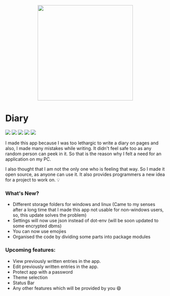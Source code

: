 <p align="center">
  <img 
    width="300"
    height="300"
    src="https://raw.githubusercontent.com/naffydharni006/Diary/v2.0/logo.jpg"
  >
</p>

# Diary

![](https://img.shields.io/badge/version-v2.3.1-orange?style=for-the-badge) ![](https://img.shields.io/github/issues/naffydharni006/Diary?style=for-the-badge) ![](https://img.shields.io/github/forks/naffydharni006/Diary?style=for-the-badge) ![](https://img.shields.io/github/stars/naffydharni006/Diary?style=for-the-badge) ![](https://img.shields.io/github/license/naffydharni006/Diary?style=for-the-badge)

I made this app because I was too lethargic to write a diary on pages and also, I made many mistakes while writing. It didn't feel safe too as any random person can peek in it.
So that is the reason why I felt a need for an application on my PC.

I also thought that I am not the only one who is feeling that way. So I made it open source, as anyone can use it.
It also provides programmers a new idea for a project to work on. 💡

### What's New?
- Different storage folders for windows and linux (Came to my senses after a long time that I made this app not usable for non-windows users, so, this update solves the problem)
- Settings will now use json instead of dot-env (will be soon updated to some encrypted dbms)
- You can now use emojies
- Organised the code by dividing some parts into package modules

### Upcoming features:
- View previously written entries in the app.
- Edit previously written entries in the app.
- Protect app with a password
- Theme selection
- Status Bar
- Any other features which will be provided by you 😄
